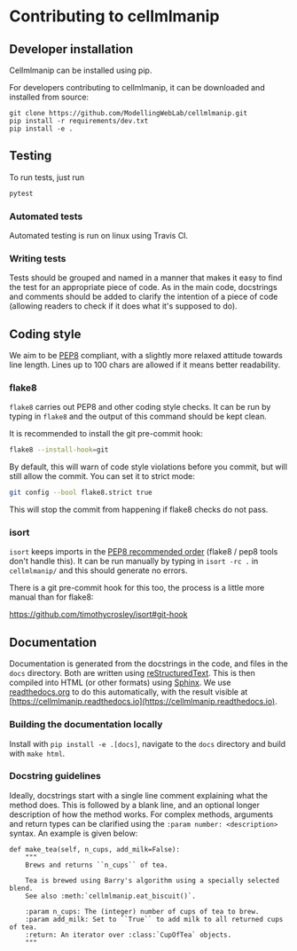 # Contributing to cellmlmanip

## Developer installation
Cellmlmanip can be installed using pip.

For developers contributing to cellmlmanip, it can be downloaded and installed from source:
```
git clone https://github.com/ModellingWebLab/cellmlmanip.git
pip install -r requirements/dev.txt
pip install -e .

```


## Testing

To run tests, just run
```sh
pytest
```

### Automated tests

Automated testing is run on linux using Travis CI.

### Writing tests

Tests should be grouped and named in a manner that makes it easy to find the test for an appropriate piece of code.
As in the main code, docstrings and comments should be added to clarify the intention of a piece of code (allowing readers to check if it does what it's supposed to do).

## Coding style

We aim to be [PEP8](https://www.python.org/dev/peps/pep-0008/) compliant, with a slightly more relaxed attitude towards line length. Lines up to 100 chars are allowed if it means better readability.

### flake8

`flake8` carries out PEP8 and other coding style checks. 
It can be run by typing in `flake8` and the output of this command should be kept clean.

It is recommended to install the git pre-commit hook:

```sh
flake8 --install-hook=git
```

By default, this will warn of code style violations before you commit, but will still allow the commit. You can set it to strict mode:

```sh
git config --bool flake8.strict true
```

This will stop the commit from happening if flake8 checks do not pass.

### isort

`isort` keeps imports in the [PEP8 recommended order](https://www.python.org/dev/peps/pep-0008/#id23) (flake8 / pep8 tools don't handle this). It can be run manually by typing in `isort -rc .` in `cellmlmanip/` and this should generate no errors.

There is a git pre-commit hook for this too, the process is a little more manual than for flake8:

https://github.com/timothycrosley/isort#git-hook


## Documentation

Documentation is generated from the docstrings in the code, and files in the ``docs`` directory.
Both are written using [reStructuredText](http://docutils.sourceforge.net/docs/user/rst/quickref.html).
This is then compiled into HTML (or other formats) using [Sphinx](http://www.sphinx-doc.org/en/stable/).
We use [readthedocs.org](https://readthedocs.org) to do this automatically, with the result visible at [https://cellmlmanip.readthedocs.io](https://cellmlmanip.readthedocs.io).

### Building the documentation locally

Install with `pip install -e .[docs]`,  navigate to the `docs` directory and build with `make html`.

### Docstring guidelines

Ideally, docstrings start with a single line comment explaining what the method does.
This is followed by a blank line, and an optional longer description of how the method works.
For complex methods, arguments and return types can be clarified using the ``:param number: <description>`` syntax.
An example is given below:

```
def make_tea(self, n_cups, add_milk=False):
    """
    Brews and returns ``n_cups`` of tea.
    
    Tea is brewed using Barry's algorithm using a specially selected blend.
    See also :meth:`cellmlmanip.eat_biscuit()`.
    
    :param n_cups: The (integer) number of cups of tea to brew.
    :param add_milk: Set to ``True`` to add milk to all returned cups of tea.
    :return: An iterator over :class:`CupOfTea` objects.
    """
```
